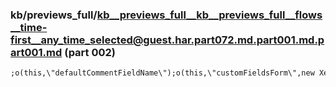 ### kb/previews_full/kb__previews_full__kb__previews_full__flows__time-first__any_time_selected@guest.har.part072.md.part001.md.part001.md (part 002)

```md
;o(this,\"defaultCommentFieldName\");o(this,\"customFieldsForm\",new Xe({}));o(this,\"customFieldEntities$\",this.widgetApiHelp
```

```
